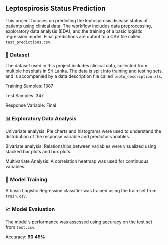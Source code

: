 ## Leptospirosis Status Prediction
This project focuses on predicting the leptospirosis disease status of patients using clinical data. The workflow includes data preprocessing, exploratory data analysis (EDA), and the training of a basic logistic regression model. Final predictions are output to a CSV file called `test_predictions.csv`.

### 🧪 Dataset
The dataset used in this project includes clinical data, collected from multiple hospitals in Sri Lanka. The data is split into training and testing sets, and is accompanied by a data description file called `lepto_description.xls`.

Training Samples: 1387

Test Samples: 347

Response Variable: Final

### 📊 Exploratory Data Analysis
Univariate analysis: Pie charts and histograms were used to understand the distribution of the response variable and predictor variables.

Bivariate analysis: Relationships between variables were visualized using stacked bar plots and box plots.

Multivariate Analysis: A correlation heatmap was used for continuous variables.

### 🧠 Model Training
A basic Logistic Regression classifier was trained using the train set from `train.csv`.

### 📈 Model Evaluation
The model’s performance was assessed using accuracy on the test set from `test.csv`.

Accuracy: **90.49%**

